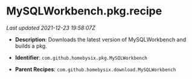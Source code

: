 # MySQLWorkbench.pkg.recipe

_Last updated 2021-12-23 19:58:07Z_

- **Description**: Downloads the latest version of MySQLWorkbench and builds a pkg.

- **Identifier**: `com.github.homebysix.pkg.MySQLWorkbench`

- **Parent Recipes**: `com.github.homebysix.download.MySQLWorkbench`